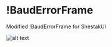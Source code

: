 # !BaudErrorFrame
Modified !BaudErrorFrame for ShestakUI


![alt text](http://picplus.ru/img/1907/14/6fd034b4.jpg)

